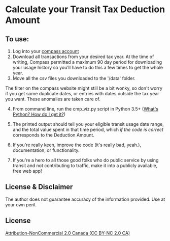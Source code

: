 # Calculate your Transit Tax Deduction Amount

## To use:

1.  Log into your <a href="https://www.compasscard.ca/">compass account</a>
2.  Download all transactions from your desired tax year.  At the time of writing, Compass permitted a maximum 90 day period for downloading your usage history so you'll have to do this a few times to get the whole year.
3.  Move all the csv files you downloaded to the '/data' folder.

The filter on the compass website might still be a bit wonky, so don't worry if you get some duplicate dates, or entries with dates outside the tax year you want.  These anomalies are taken care of.

4.  From command line, run the cmp_viz.py script in Python 3.5+
    (<a href="https://www.python.org/about/gettingstarted/">What's Python?  How do I get it?</a>)

5.  The printed output should tell you your eligible transit usage date range, and the total value spent in that time period, which *if the code is correct* corresponds to the Deduction Amount.

6.  If you're really keen, improve the code (it's really bad, yeah.), documentation, or functionality.

7.  If you're a hero to all those good folks who do public service by using transit and not contributing to traffic, make it into a publicly available, free web app!

## License & Disclaimer
The author does not guarantee accuracy of the information provided.  Use at your own peril.

## License

<a href="https://creativecommons.org/licenses/by-nc/2.0/ca/">Attribution-NonCommercial 2.0 Canada (CC BY-NC 2.0 CA)</a>
